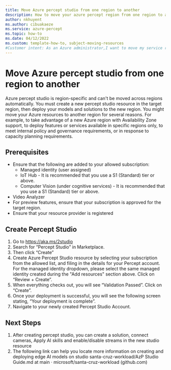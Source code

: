 ```yaml
---
title: Move Azure percept studio from one region to another
description: How to move your azure percept region from one region to another
author: nkhuyent
ms.author: cibuakaeze
ms.service: azure-percept
ms.topic: how-to
ms.date: 04/12/2022
ms.custom: template-how-to, subject-moving-resources
#Customer intent: As an Azure administrator,I want to move my service resources to another Azure region.
---
```




# Move Azure percept studio from one region to another 

Azure percept studio is region-specific and can't be moved across regions automatically. You must create a new percept studio resource in the target region, then deploy your models and solutions to the new region. You might move your Azure resources to another region for several reasons. For example, to take advantage of a new Azure region with Availability Zone support, to deploy features or services available in specific regions only, to meet internal policy and governance requirements, or in response to capacity planning requirements. 


## Prerequisites
- Ensure that the following are added to your allowed subscription: 
  - Managed identity (user assigned) 
  - IoT Hub - It is recommended that you use a S1 (Standard) tier or above. 
  - Computer Vision (under cognitive services) - It is recommended that you use a S1 (Standard) tier or above. 
- Video Analyzer 
- For preview features, ensure that your subscription is approved for the target region. 
- Ensure that your resource provider is registered 


## Create Percept Studio
1. Go to https://aka.ms/2studio 
2.  Search for “Percept Studio” in Marketplace. 
3.  Then click “Create” 
4.  Create Azure Percept Studio resource by selecting your subscription from the allowed list, and filing in the details for your Percept account. For the managed identity dropdown, please select the same managed identity created during the "Add resources" section above. Click on “Review + Create”. 
5.  When everything checks out, you will see “Validation Passed”. Click on “Create”. 
6.  Once your deployment is successful, you will see the following screen stating, “Your deployment is complete”. 
7.  Navigate to your newly created Percept Studio Account. 


## Next Steps
1. After creating percept studio, you can create a solution, connect cameras, Apply AI skills and enable/disable streams in the new studio resource  
2. The following link can help you locate more information on creating and deploying edge AI models on studio santa-cruz-workload/AzP Studio Guide.md at main · microsoft/santa-cruz-workload (github.com)  
